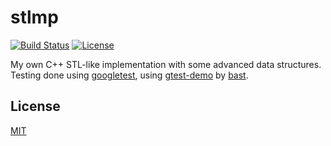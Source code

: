 # stlmp
[![Build Status](https://travis-ci.org/manparvesh/stlmp.svg?branch=master)](https://travis-ci.org/manparvesh/stlmp/builds)  [![License](https://img.shields.io/badge/license-MIT-blue.svg)](https://manparvesh.mit-license.org)  

My own C++ STL-like implementation with some advanced data structures. Testing done using [googletest](https://code.google.com/p/googletest), using [gtest-demo](https://github.com/bast/gtest-demo) by [bast](https://github.com/bast).

## License
[MIT](https://manparvesh.mit-license.org)
